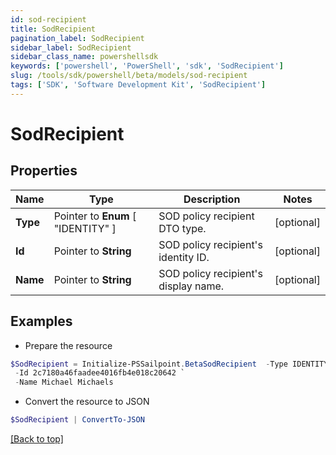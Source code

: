 ```yaml
---
id: sod-recipient
title: SodRecipient
pagination_label: SodRecipient
sidebar_label: SodRecipient
sidebar_class_name: powershellsdk
keywords: ['powershell', 'PowerShell', 'sdk', 'SodRecipient'] 
slug: /tools/sdk/powershell/beta/models/sod-recipient
tags: ['SDK', 'Software Development Kit', 'SodRecipient']
---
```



# SodRecipient

## Properties

Name | Type | Description | Notes
------------ | ------------- | ------------- | -------------
**Type** |  Pointer to  **Enum** [  "IDENTITY" ] | SOD policy recipient DTO type. | [optional] 
**Id** |  Pointer to **String** | SOD policy recipient's identity ID. | [optional] 
**Name** |  Pointer to **String** | SOD policy recipient's display name. | [optional] 

## Examples

- Prepare the resource
```powershell
$SodRecipient = Initialize-PSSailpoint.BetaSodRecipient  -Type IDENTITY `
 -Id 2c7180a46faadee4016fb4e018c20642 `
 -Name Michael Michaels
```

- Convert the resource to JSON
```powershell
$SodRecipient | ConvertTo-JSON
```


[[Back to top]](#) 

